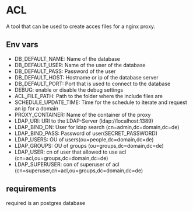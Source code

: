 # ACL

A tool that can be used to create acces files for a nginx proxy.

## Env vars

* DB_DEFAULT_NAME: Name of the database
* DB_DEFAULT_USER: Name of the user of the database
* DB_DEFAULT_PASS: Password of the user
* DB_DEFAULT_HOST: Hostname or ip of the database server
* DB_DEFAULT_PORT: Port that is used to connect to the database
* DEBUG: enable or disable the debug settings
* ACL_FILE_PATH: Path to the folder where the include files are
* SCHEDULE_UPDATE_TIME: Time  for the schedule to iterate and request an ip for a domain
* PROXY_CONTAINER: Name of the container of the proxy
* LDAP_URI: URI to the LDAP-Server (ldap://localhost:1389)
* LDAP_BIND_DN: User for ldap search (cn=admin,dc=domain,dc=de)
* LDAP_BIND_PASS: Password of user(SECRET_PASSWORD)
* LDAP_USERS: OU of users(ou=people,dc=domain,dc=de)
* LDAP_GROUPS: OU of groups (ou=groups,dc=domain,dc=de)
* LDAP_USER: cn of user that allowed to use acl (cn=acl,ou=groups,dc=domain,dc=de)
* LDAP_SUPERUSER: con of superuser of acl (cn=superuser,cn=acl,ou=groups,dc=domain,dc=de)

## requirements

required is an postgres database